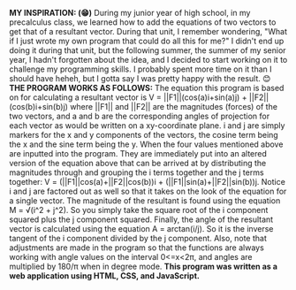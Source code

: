**MY INSPIRATION: (😁)**
During my junior year of high school, in my precalculus class, we learned how to add the equations of two vectors to get that of a resultant vector. During that unit, I remember wondering, "What if I just wrote my own program that could do all this for me?" I didn't end up doing it during that unit, but the following summer, the summer of my senior year, I hadn't forgotten about the idea, and I decided to start working on it to challenge my programming skills. I probably spent more time on it than I should have heheh, but I gotta say I was pretty happy with the result. 😊
**THE PROGRAM WORKS AS FOLLOWS:**
The equation this program is based on for calculating a resultant vector is V = ||F1||(cos(a)i+sin(a)j) + ||F2||(cos(b)i+sin(b)j) where ||F1|| and ||F2|| are the magnitudes (forces) of the two vectors, and a and b are the corresponding angles of projection for each vector as would be written on a xy-coordinate plane. i and j are simply markers for the x and y components of the vectors, the cosine term being the x and the sine term being the y.
When the four values mentioned above are inputted into the program. They are immediately put into an altered version of the equation above that can be arrived at by distributing the magnitudes through and grouping the i terms together and the j terms together: V = (||F1||cos(a)+||F2||cos(b))i + (||F1||sin(a)+||F2||sin(b))j. Notice i and j are factored out as well so that it takes on the look of the equation for a single vector.
The magnitude of the resultant is found using the equation M = √(i^2 + j^2). So you simply take the square root of the i component squared plus the j component squared.
Finally, the angle of the resultant vector is calculated using the equation A = arctan(i/j). So it is the inverse tangent of the i component divided by the j component.
Also, note that adjustments are made in the program so that the functions are always working with angle values on the interval 0<=x<2π, and angles are multiplied by 180/π when in degree mode.
**This program was written as a web application using HTML, CSS, and JavaScript.**
